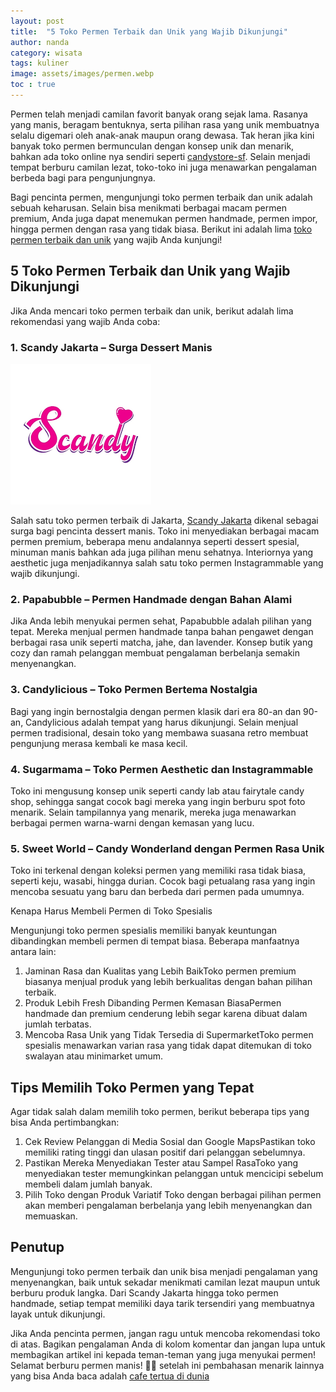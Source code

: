 ```yaml
---
layout: post
title:  "5 Toko Permen Terbaik dan Unik yang Wajib Dikunjungi"
author: nanda
category: wisata
tags: kuliner
image: assets/images/permen.webp
toc : true
---
```


Permen telah menjadi camilan favorit banyak orang sejak lama. Rasanya yang manis, beragam bentuknya, serta pilihan rasa yang unik membuatnya selalu digemari oleh anak-anak maupun orang dewasa. Tak heran jika kini banyak toko permen bermunculan dengan konsep unik dan menarik, bahkan ada toko online nya sendiri seperti [candystore-sf](https://www.candystore-sf.com/). Selain menjadi tempat berburu camilan lezat, toko-toko ini juga menawarkan pengalaman berbeda bagi para pengunjungnya.

Bagi pencinta permen, mengunjungi toko permen terbaik dan unik adalah sebuah keharusan. Selain bisa menikmati berbagai macam permen premium, Anda juga dapat menemukan permen handmade, permen impor, hingga permen dengan rasa yang tidak biasa. Berikut ini adalah lima [toko permen terbaik dan unik](https://pediaku.id/toko-permen-terbaik-dan-unik/) yang wajib Anda kunjungi!


## 5 Toko Permen Terbaik dan Unik yang Wajib Dikunjungi

Jika Anda mencari toko permen terbaik dan unik, berikut adalah lima rekomendasi yang wajib Anda coba:

### 1. Scandy Jakarta – Surga Dessert Manis

![Scandy jakarta toko permen terbaik](/assets/images/scandy.png)

Salah satu toko permen terbaik di Jakarta, [Scandy Jakarta](https://www.candystore-sf.com/2025/01/05/scandy-jakarta-surga-dessert-manis-yang-wajib-dikunjungi/) dikenal sebagai surga bagi pencinta dessert manis. Toko ini menyediakan berbagai macam permen premium, beberapa menu andalannya seperti dessert spesial, minuman manis bahkan ada juga pilihan menu sehatnya. Interiornya yang aesthetic juga menjadikannya salah satu toko permen Instagrammable yang wajib dikunjungi.

### 2. Papabubble – Permen Handmade dengan Bahan Alami

Jika Anda lebih menyukai permen sehat, Papabubble adalah pilihan yang tepat. Mereka menjual permen handmade tanpa bahan pengawet dengan berbagai rasa unik seperti matcha, jahe, dan lavender. Konsep butik yang cozy dan ramah pelanggan membuat pengalaman berbelanja semakin menyenangkan.

### 3. Candylicious – Toko Permen Bertema Nostalgia

Bagi yang ingin bernostalgia dengan permen klasik dari era 80-an dan 90-an, Candylicious adalah tempat yang harus dikunjungi. Selain menjual permen tradisional, desain toko yang membawa suasana retro membuat pengunjung merasa kembali ke masa kecil.

### 4. Sugarmama – Toko Permen Aesthetic dan Instagrammable

Toko ini mengusung konsep unik seperti candy lab atau fairytale candy shop, sehingga sangat cocok bagi mereka yang ingin berburu spot foto menarik. Selain tampilannya yang menarik, mereka juga menawarkan berbagai permen warna-warni dengan kemasan yang lucu.

### 5. Sweet World – Candy Wonderland dengan Permen Rasa Unik

Toko ini terkenal dengan koleksi permen yang memiliki rasa tidak biasa, seperti keju, wasabi, hingga durian. Cocok bagi petualang rasa yang ingin mencoba sesuatu yang baru dan berbeda dari permen pada umumnya.

Kenapa Harus Membeli Permen di Toko Spesialis

Mengunjungi toko permen spesialis memiliki banyak keuntungan dibandingkan membeli permen di tempat biasa. Beberapa manfaatnya antara lain:
<ol>
<li>Jaminan Rasa dan Kualitas yang Lebih BaikToko permen premium biasanya menjual produk yang lebih berkualitas dengan bahan pilihan terbaik.</li>

<li>Produk Lebih Fresh Dibanding Permen Kemasan BiasaPermen handmade dan premium cenderung lebih segar karena dibuat dalam jumlah terbatas.</li>

<li>Mencoba Rasa Unik yang Tidak Tersedia di SupermarketToko permen spesialis menawarkan varian rasa yang tidak dapat ditemukan di toko swalayan atau minimarket umum.</li></ol>

## Tips Memilih Toko Permen yang Tepat

Agar tidak salah dalam memilih toko permen, berikut beberapa tips yang bisa Anda pertimbangkan:
<ol>
<li>Cek Review Pelanggan di Media Sosial dan Google MapsPastikan toko memiliki rating tinggi dan ulasan positif dari pelanggan sebelumnya.</li>

<li>Pastikan Mereka Menyediakan Tester atau Sampel RasaToko yang menyediakan tester memungkinkan pelanggan untuk mencicipi sebelum membeli dalam jumlah banyak.</li>

<li>Pilih Toko dengan Produk Variatif Toko dengan berbagai pilihan permen akan memberi pengalaman berbelanja yang lebih menyenangkan dan memuaskan.</li></ol>

## Penutup

Mengunjungi toko permen terbaik dan unik bisa menjadi pengalaman yang menyenangkan, baik untuk sekadar menikmati camilan lezat maupun untuk berburu produk langka. Dari Scandy Jakarta hingga toko permen handmade, setiap tempat memiliki daya tarik tersendiri yang membuatnya layak untuk dikunjungi.

Jika Anda pencinta permen, jangan ragu untuk mencoba rekomendasi toko di atas. Bagikan pengalaman Anda di kolom komentar dan jangan lupa untuk membagikan artikel ini kepada teman-teman yang juga menyukai permen! Selamat berburu permen manis! 🍬✨ setelah ini pembahasan menarik lainnya yang bisa Anda baca adalah [cafe tertua di dunia](https://pediaku.id/5-cafe-tertua-di-dunia/)

